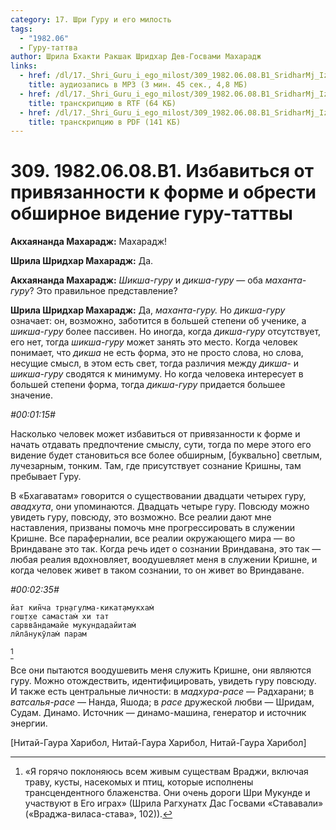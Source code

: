 ```yaml
---
category: 17. Шри Гуру и его милость
tags:
  - "1982.06"
  - Гуру-таттва
author: Шрила Бхакти Ракшак Шридхар Дев-Госвами Махарадж
links:
  - href: /dl/17._Shri_Guru_i_ego_milost/309_1982.06.08.B1_SridharMj_Izbavitsja_ot_privjazannosti_k_forme_i_obresti_obshirnoe_videnie_guru-tattvy.mp3
    title: аудиозапись в MP3 (3 мин. 45 сек., 4,8 МБ)
  - href: /dl/17._Shri_Guru_i_ego_milost/309_1982.06.08.B1_SridharMj_Izbavitsja_ot_privjazannosti_k_forme_i_obresti_obshirnoe_videnie_guru-tattvy.rtf
    title: транскрипцию в RTF (64 КБ)
  - href: /dl/17._Shri_Guru_i_ego_milost/309_1982.06.08.B1_SridharMj_Izbavitsja_ot_privjazannosti_k_forme_i_obresti_obshirnoe_videnie_guru-tattvy.pdf
    title: транскрипцию в PDF (141 КБ)
---
```


# 309. 1982.06.08.B1. Избавиться от привязанности к форме и обрести обширное видение гуру-таттвы

**Акхаянанда Махарадж:** Махарадж!

**Шрила Шридхар Махарадж:** Да.

**Акхаянанда Махарадж:** *Шикша-гуру* и *дикша-гуру* — оба *маханта-гуру*? Это правильное представление?

**Шрила Шридхар Махарадж:** Да, *маханта-гуру.* Но *дикша-гуру* означает: он, возможно, заботится в большей степени об ученике, а *шикша-гуру* более пассивен. Но иногда, когда *дикша-гуру* отсутствует, его нет, тогда *шикша-гуру* может занять это место. Когда человек понимает, что *дикша* не есть форма, это не просто слова, но слова, несущие смысл, в этом есть свет, тогда различия между *дикша-* и *шикша-гуру* сводятся к минимуму. Но когда человека интересует в большей степени форма, тогда *дикша-гуру* придается большее значение.

*#00:01:15#*

Насколько человек может избавиться от привязанности к форме и начать отдавать предпочтение смыслу, сути, тогда по мере этого его видение будет становиться все более обширным, [буквально] светлым, лучезарным, тонким. Там, где присутствует сознание Кришны, там пребывает Гуру.

В «Бхагаватам» говорится о существовании двадцати четырех гуру, *авадхута*, они упоминаются. Двадцать четыре гуру. Повсюду можно увидеть гуру, повсюду, это возможно. Все реалии дают мне наставления, призваны помочь мне прогрессировать в служении Кришне. Все параферналии, все реалии окружающего мира — во Вриндаване это так. Когда речь идет о сознании Вриндавана, это так — любая реалия вдохновляет, воодушевляет меня в служении Кришне, и когда человек живет в таком сознании, то он живет во Вриндаване.

*#00:02:35#*

    йат кин̃ча тр̣н̣агулма-кикат̣амукхам̇
    гош̣т̣хе самастам̇ хи тат
    сарвва̄ндамайе мукундадайитам̇
    лӣла̄нукӯлам̇ парам
[^_ftn1]

Все они пытаются воодушевить меня служить Кришне, они являются гуру. Можно отождествить, идентифицировать, увидеть гуру повсюду. И также есть центральные личности: в *мадхура-расе* — Радхарани; в *ватсалья-расе* — Нанда, Яшода; в *расе* дружеской любви — Шридам, Судам. Динамо. Источник — динамо-машина, генератор и источник энергии.

[Нитай-Гаура Харибол, Нитай-Гаура Харибол, Нитай-Гаура Харибол]



[^_ftn1]: «Я горячо поклоняюсь всем живым существам Враджи, включая траву, кусты, насекомых и птиц, которые исполнены трансцендентного блаженства. Они очень дороги Шри Мукунде и участвуют в Его играх» (Шрила Рагхунатх Дас Госвами «Стававали» («Враджа-виласа-става», 102)).

